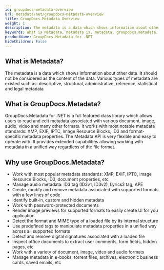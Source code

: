 ```yaml
---
id: groupdocs-metadata-overview
url: metadata/net/groupdocs-metadata-overview
title: GroupDocs.Metadata Overview
weight: 1
description: The metadata is a data which shows information about other data. It should not be considered as the content of the data. Various types of metadata are existed such as: descriptive, structural, administrative, reference, statistical and legal metadata. 
keywords: What is Metadata, metadata is, metadata, groupdocs.metadata, .net, Types of metadata
productName: GroupDocs.Metadata for .NET
hideChildren: False
---
```

## What is Metadata?
The metadata is a data which shows information about other data. It should not be considered as the content of the data. Various types of metadata are existed such as: descriptive, structural, administrative, reference, statistical and legal metadata     

## What is GroupDocs.Metadata?

GroupDocs.Metadata for .NET is a full featured class library which allows users to read and edit metadata associated with various document, image, audio, video and many other formats. It works with most notable metadata standards: XMP, EXIF, IPTC, Image Resource Blocks, ID3 and format-specific metadata properties. The Metadata API is very flexible and easy to operate with. It provides extended capabilities allowing working with metadata in a unified way regardless of the file format. 

## Why use GroupDocs.Metadata?

*   Work with most popular metadata standards: XMP, EXIF, IPTC, Image Resource Blocks, ID3, document properties, etc
*   Manage audio metadata: ID3 tag (ID3v1, ID3v2), Lyrics3 tag, APE      
*   Create, modify and remove metadata associated with supported formats with a few lines of code
*   Identify built-in, custom and hidden metadata
*   Work with password-protected documents
*   Render image previews for supported formats to easily create UI for you application
*   Detect the format and MIME type of a loaded file by its internal structure
*   Use predefined tags to manipulate metadata properties in a unified way across all supported formats
*   Detect and remove digital signatures associated with a loaded file
*   Inspect office documents to extract user comments, form fields, hidden pages, etc
*   Work with a variety of document, image, video and audio formats
*   Manage metadata in e-books, torrent files, archives, electronic business cards, saved emails, etc
